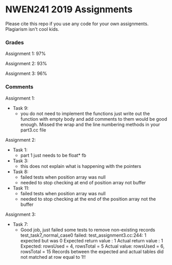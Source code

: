 # NWEN241 2019 Assignments

Please cite this repo if you use any code for your own assignments. Plagiarism isn't cool kids.

### Grades

Assignment 1: 97%

Assignment 2: 93%

Assignment 3: 96%

### Comments

Assignment 1:
- Task 9:
  - you do not need to implement the functions just write out the function with empty body and add comments to them would be good enough. Missed the wrap and the line numbering methods in your part3.cc file

Assignment 2:
- Task 1:
  - part 1 just needs to be float\* fb
- Task 3:
  - this does not explain what is happening with the pointers
- Task 8:
  - failed tests when position array was null
  - needed to stop checking at end of position array not buffer
- Task 11:
  - failed tests when position array was null
  - needed to stop checking at the end of the position array not the buffer

Assignment 3:
- Task 7:
  - Good job, just failed some tests to remove non-existing records
    test\_task7\_normal\_case0 failed:
    test\_assignment3.cc:244: 1 expected but was 0
    Expected return value : 1
    Actual return value : 1
    Expected: rowsUsed = 4, rowsTotal = 5
    Actual value: rowsUsed = 6, rowsTotal = 15
    Records between the expected and actual tables did not matched at row equal to 1!!

